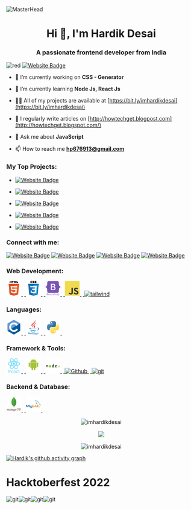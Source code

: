 ![MasterHead](https://theacemakers.com/wp-content/uploads/2020/05/coustom-web.gif)
<h1 align="center">Hi 👋, I'm Hardik Desai</h1>
<h3 align="center">A passionate frontend developer from India</h3>



![red](https://komarev.com/ghpvc/?username=imhardikdesai&color=red) [![Website Badge](https://img.shields.io/badge/Website-Hardik-red?style=flat&logo=Google-chrome&logoColor=white)](https://imhardikdesai.netlify.app/)

<!-- Trophy Code  -->
<!-- <p align="left"> 
<a href="https://github.com/ryo-ma/github-profile-trophy">
<img src="https://github-profile-trophy.vercel.app/?username=imhardikdesai" alt="imhardikdesai" />
</a>
</p> -->

- 🔭 I’m currently working on **CSS - Generator**

- 🌱 I’m currently learning **Node Js, React Js**

- 👨‍💻 All of my projects are available at [https://bit.ly/imhardikdesai](https://bit.ly/imhardikdesai)

- 📝 I regularly write articles on [http://howtechget.blogpost.com](http://howtechget.blogspot.com/)

- 💬 Ask me about **JavaScript**

- 📫 How to reach me **hp676913@gmail.com**


### My Top Projects:

- [![Website Badge](https://img.shields.io/badge/☁️-Weather_Finder-orange?style=flat&logo=&logoColor=green)](https://github.com/imhardikdesai/Weather-App-React)

- [![Website Badge](https://img.shields.io/badge/🏠-Hostel_Website-blueviolet?style=flat&logo=&logoColor=green)](https://github.com/imhardikdesai/patel-boarding-web-react)

- [![Website Badge](https://img.shields.io/badge/👟-Kiks_Square_Store-ff69b4?style=flat&logo=&logoColor=green)](https://github.com/imhardikdesai/Kiks-Square-Store)

- [![Website Badge](https://img.shields.io/badge/📰-News_Website-yellow?style=flat&logo=&logoColor=green)](https://github.com/imhardikdesai/news-website)

- [![Website Badge](https://img.shields.io/badge/🧑‍💻-Live_Coding_Contest-blue?style=flat&logo=&logoColor=green)](https://github.com/imhardikdesai/live-coding-contest)



<h3 align="left">Connect with me:</h3>
<div>

[![Website Badge](https://img.shields.io/badge/Hardik_Desai-white?style=flat&logo=LinkedIn&logoColor=blue)](https://linkedin.com/in/desai-hardik-6b239b213) [![Website Badge](https://img.shields.io/badge/imhardikdesai-white?style=flat&logo=Instagram&logoColor=red)](https://instagram.com/imhardikdesai) [![Website Badge](https://img.shields.io/badge/imhardikdesai-white?style=flat&logo=Snapchat&logoColor=yellow)](https://snapchat.com/add/imhardikdesai) [![Website Badge](https://img.shields.io/badge/imhardikdesai-white?style=flat&logo=Twitter&logoColor=blue)](https://twitter.com/imhardikdesai)

</div>

<h3 align="left">Web Development:</h3>

<a href="https://www.w3.org/html/" target="_blank" rel="noreferrer"> <img src="https://raw.githubusercontent.com/devicons/devicon/master/icons/html5/html5-original-wordmark.svg" alt="html5" width="40" height="40"/> </a> &nbsp;<a href="https://www.w3schools.com/css/" target="_blank" rel="noreferrer"> <img src="https://raw.githubusercontent.com/devicons/devicon/master/icons/css3/css3-original-wordmark.svg" alt="css3" width="40" height="40"/> </a> &nbsp;<a href="https://getbootstrap.com" target="_blank" rel="noreferrer"> <img src="https://raw.githubusercontent.com/devicons/devicon/master/icons/bootstrap/bootstrap-plain-wordmark.svg" alt="bootstrap" width="40" height="40"/> </a> &nbsp;<a href="https://developer.mozilla.org/en-US/docs/Web/JavaScript" target="_blank" rel="noreferrer"> <img src="https://raw.githubusercontent.com/devicons/devicon/master/icons/javascript/javascript-original.svg" alt="javascript" width="40" height="40"/> </a> &nbsp;<a href="https://tailwindcss.com/" target="_blank" rel="noreferrer"> <img src="https://www.vectorlogo.zone/logos/tailwindcss/tailwindcss-icon.svg" alt="tailwind" width="40" height="40"/> </a>
</div>

<h3 align="left">Languages:</h3>

<a href="https://www.cprogramming.com/" target="_blank" rel="noreferrer"> <img src="https://raw.githubusercontent.com/devicons/devicon/master/icons/c/c-original.svg" alt="c" width="40" height="40"/> </a> &nbsp;<a href="https://www.java.com" target="_blank" rel="noreferrer"> <img src="https://raw.githubusercontent.com/devicons/devicon/master/icons/java/java-original.svg" alt="java" width="40" height="40"/> </a> &nbsp;<a href="https://www.python.com" target="_blank" rel="noreferrer"> <img src="https://raw.githubusercontent.com/devicons/devicon/master/icons/python/python-original.svg" alt="java" width="40" height="40"/> </a> &nbsp;
</div>

<h3 align="left">Framework & Tools:</h3>

 <a href="https://reactjs.org/" target="_blank" rel="noreferrer"> <img src="https://raw.githubusercontent.com/devicons/devicon/master/icons/react/react-original-wordmark.svg" alt="react" width="40" height="40"/> </a>&nbsp;<a href="https://developer.android.com" target="_blank" rel="noreferrer"> <img src="https://raw.githubusercontent.com/devicons/devicon/master/icons/android/android-original-wordmark.svg" alt="android" width="40" height="40"/> </a> &nbsp;<a href="https://nodejs.org" target="_blank" rel="noreferrer"> <img src="https://raw.githubusercontent.com/devicons/devicon/master/icons/nodejs/nodejs-original-wordmark.svg" alt="nodejs" width="40" height="40"/> </a> &nbsp;<a href="https://github.com" target="_blank" rel="noreferrer"> <img src="https://www.vectorlogo.zone/logos/github/github-tile.svg" alt="Github" width="40" height="40"/> </a> &nbsp;<a href="https://git-scm.com/" target="_blank" rel="noreferrer"> <img src="https://www.vectorlogo.zone/logos/git-scm/git-scm-icon.svg" alt="git" width="40" height="40"/> </a>
</div>

<h3 align="left">Backend & Database:</h3>

<a href="https://www.mongodb.com/" target="_blank" rel="noreferrer"> <img src="https://raw.githubusercontent.com/devicons/devicon/master/icons/mongodb/mongodb-original-wordmark.svg" alt="mongodb" width="40" height="40"/> </a> &nbsp;<a href="https://www.mysql.com/" target="_blank" rel="noreferrer"> <img src="https://raw.githubusercontent.com/devicons/devicon/master/icons/mysql/mysql-original-wordmark.svg" alt="mysql" width="40" height="40"/> </a> &nbsp;

</div>


<p align="center"><img align="center" src="https://github-readme-stats.vercel.app/api/top-langs?username=imhardikdesai&show_icons=true&locale=en&layout=compact&theme=radical" alt="imhardikdesai" /></p>

<p align="center"><img align="center" src="https://github-readme-stats.vercel.app/api?username=imhardikdesai&hide=contribs&show_icons=true&theme=radical" /></p>

<p align="center"><img align="center" src="https://github-readme-streak-stats.herokuapp.com/?user=imhardikdesai&theme=radical" alt="imhardikdesai" /></p>

[![Hardik's github activity graph](https://activity-graph.herokuapp.com/graph?username=imhardikdesai&custom_title=Hardik%20Desai's%20Activity%20graph&hide_border=true&theme=merko)](https://github.com/imhardikdesai/imhardikdesai)


<h1>Hacktoberfest 2022</h1>
<div align="left">
<img src="https://www.holopin.io/_next/image?url=https%3A%2F%2Fassets.holopin.io%2FeyJidWNrZXQiOiJob2xvcGluLWFzc2V0cyIsImtleSI6ImFzc2V0cy9jbDhkNmZycXowMTgxMDltaGFleGpmczRwIiwiZWRpdHMiOnsicm90YXRlIjpudWxsfX0%3D&w=1920&q=75" alt="git" width="200" height="200"/><img src="https://www.holopin.io/_next/image?url=https%3A%2F%2Fassets.holopin.io%2FeyJidWNrZXQiOiJob2xvcGluLWFzc2V0cyIsImtleSI6ImFzc2V0cy9jbDhkODlvaTAwMDE3MDlpZjdsdWxhNHV5IiwiZWRpdHMiOnsicm90YXRlIjpudWxsfX0%3D&w=1920&q=75" alt="git" width="200" height="200"/><img src="https://www.holopin.io/_next/image?url=https%3A%2F%2Fassets.holopin.io%2FeyJidWNrZXQiOiJob2xvcGluLWFzc2V0cyIsImtleSI6ImFzc2V0cy9jbDhkOHRrZnAwMDMyMDlqbmtxZTF3dzVhIiwiZWRpdHMiOnsicm90YXRlIjpudWxsfX0%3D&w=1920&q=75" alt="git" width="200" height="200"/><img src="https://www.holopin.io/_next/image?url=https%3A%2F%2Fassets.holopin.io%2FeyJidWNrZXQiOiJob2xvcGluLWFzc2V0cyIsImtleSI6ImFzc2V0cy9jbDhkOHVrb3MwMDk0MDlqbnVuaGRhcDd3IiwiZWRpdHMiOnsicm90YXRlIjpudWxsfX0%3D&w=1920&q=75" alt="git" width="200" height="200"/>
</div>
